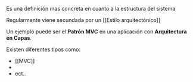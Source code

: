 Es una definición mas concreta en cuanto a la estructura del sistema

Regularmente viene secundada por un [[Estilo arquitectónico]]

Un ejemplo puede ser el **Patrón MVC** en una aplicación con **Arquitectura en Capas**.

Existen diferentes tipos como:
- [[MVC]]
- 
- ect..